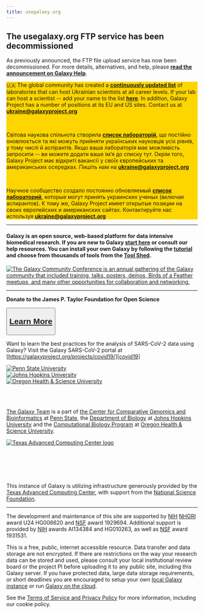 ```yaml
---
title: usegalaxy.org
---
```


<div class="alert alert-info trim-p mt-2">

## The usegalaxy.org **FTP** service has been decommissioned

As previously announced, the FTP file upload service has now been decommissioned. For more details, alternatives, and help, please **[read the announcement on Galaxy Help](https://help.galaxyproject.org/t/the-usegalaxy-org-ftp-service-will-be-decommissioned-on-august-12-2022/8318)**.

</div>

<div class="alert trim-p mt-2" style="background: #FFD500;">

🇺🇦 The global community has created a **[continuously updated list][ua-table]** of laboratories that can host Ukrainian scientists at all career levels. If your lab can host a scientist -- add your name to the list **[here][ua-form]**. In addition, Galaxy Project has a number of positions at its EU and US sites. Contact us at **[ukraine@galaxyproject.org][ua-mail]**

<br/>

Світова наукова спільнота створила **[список лабораторій][ua-table]**, що постійно оновлюється та які можуть прийняти українських науковців усіх рівнів, у тому числі й аспірантів. Якщо ваша лабораторія має можливість запросити -- ви можете додати ваше ім’я до списку тут. Окрім того, Galaxy Project має відкриті вакансії у своīх європейських та американських осередках. Пишіть нам на **[ukraine@galaxyproject.org][ua-mail]**

<br/>

Научное сообщество создало постоянно обновляемый **[список лабораторий][ua-table]**, которые могут принять украинских ученых (включая аспирантов). К тому же, Galaxy Project имеет открытые позиции на своих европейских и американских сайтах.  Контактируйте нас используя **[ukraine@galaxyproject.org][ua-mail]**

</div>

---

#### **Galaxy** is an open source, web-based platform for data intensive biomedical research. If you are new to Galaxy [start here][galaxy-101] or consult our <a id="toggleHelp">help resources</a>. You can install your own Galaxy by following the [tutorial][get-galaxy] and choose from thousands of tools from the [Tool Shed](https://galaxyproject.org/admin/tools/add-tool-from-toolshed-tutorial).

<div class="text-center my-5">

[![The Galaxy Community Conference is an annual gathering of the Galaxy community that included training, talks, posters, demos, Birds of a Feather meetups, and many other opportunities for collaboration and networking.](/images/events/gcc2022/gcc2022-schedule-glance.png)](https://galaxyproject.org/events/gcc2022/)

---

**Donate to the James P. Taylor Foundation for Open Science**

<button type="button" class="btn btn-secondary" style="font-size: 1.5em; font-weight: 600;">

[Learn More][jxtx-foundation]

</button>

</div>

<div class="alert alert-info trim-p">

Want to learn the best practices for the analysis of SARS-CoV-2 data using Galaxy? Visit the Galaxy SARS-CoV-2 portal at [https://galaxyproject.org/projects/covid19/][covid19]

</div>

<div class="row">
<div class="col-md-8 order-1">
<div class="row align-items-center" style="min-height: 100px">
    <div class="col-sm-4 text-center"><a href="http://www.psu.edu/" target="_blank"><img src="/images/usegalaxy-welcome/psu_logo.png" alt="Penn State University"></a></div>
    <div class="col-sm-4 text-center"><a href="http://www.bio.jhu.edu/" target="_blank"><img src="/images/usegalaxy-welcome/jhu_logo.png" alt="Johns Hopkins University"></a></div>
    <div class="col-sm-4 text-center"><a href="https://www.ohsu.edu/" target="_blank"><img src="/images/usegalaxy-welcome/ohsu_logo.png" alt="Oregon Health &amp; Science University"></a></div>
</div>

[The Galaxy Team](https://galaxyproject.org/galaxy-team/) is a part of [the Center for Comparative Genomics and Bioinformatics][psu-bx] at [Penn State][psu], the [Department of Biology][jhu-bio] at [Johns Hopkins University][jhu] and the [Computational Biology Program][ohsu-compbio] at [Oregon Health &amp; Science University][ohsu].

</div>
<div class="col-md-4 order-2">
<div class="row align-items-center" style="min-height: 100px">
        <a class="mx-auto d-block" href="https://www.tacc.utexas.edu/" target="_blank">
            <img src="/images/usegalaxy-welcome/tacc_logo.png" alt="Texas Advanced Computing Center logo">
        </a>

</div>

This instance of Galaxy is utilizing infrastructure generously provided by the [Texas Advanced Computing Center][tacc], with support from the [National Science Foundation][nsf].

</div>
</div>

---

The development and maintenance of this site are supported by [NIH][nih] [NHGRI][nhgri] award U24 HG006620 and [NSF][nsf] award 1929694. Additional support is provided by [NIH][nih] awards AI134384 and HG010263, as well as [NSF][nsf] award 1931531.

This is a free, public, internet accessible resource. Data transfer and data storage are not encrypted. If there are restrictions on the way your research data can be stored and used, please consult your local institutional review board or the project PI before uploading it to any public site, including this Galaxy server. If you have protected data, large data storage requirements, or short deadlines you are encouraged to setup your own [local Galaxy instance][get-galaxy] or run [Galaxy on the cloud][cloud-galaxy].

See the [Terms of Service and Privacy Policy][terms] for more information, including our cookie policy.

[hub]: http://galaxyproject.org/
[galaxy-101]: https://usegalaxy.org/galaxy101
[get-galaxy]: http://getgalaxy.org
[cloud-galaxy]: http://usegalaxy.org/cloud
[jxtx-foundation]: https://jxtxfoundation.org/
[covid19]: https://galaxyproject.org/projects/covid19/
[psu]: http://www.psu.edu/
[psu-bx]: http://www.bx.psu.edu/
[jhu]: http://www.jhu.edu/
[jhu-bio]: http://www.bio.jhu.edu/
[ohsu]: http://www.ohsu.edu/
[ohsu-compbio]: https://www.ohsu.edu/xd/education/schools/school-of-medicine/departments/computational-biology/
[tacc]: http://www.tacc.utexas.edu/
[nsf]: http://www.nsf.gov
[nih]: https://www.nih.gov/
[nhgri]: http://www.genome.gov
[terms]: https://usegalaxy.org/static/terms.html

[ua-table]: https://bit.ly/ua-table
[ua-form]: https://bit.ly/ua-form
[ua-mail]: mailto:ukraine@galaxyproject.org?subject="Galaxy-UA"
